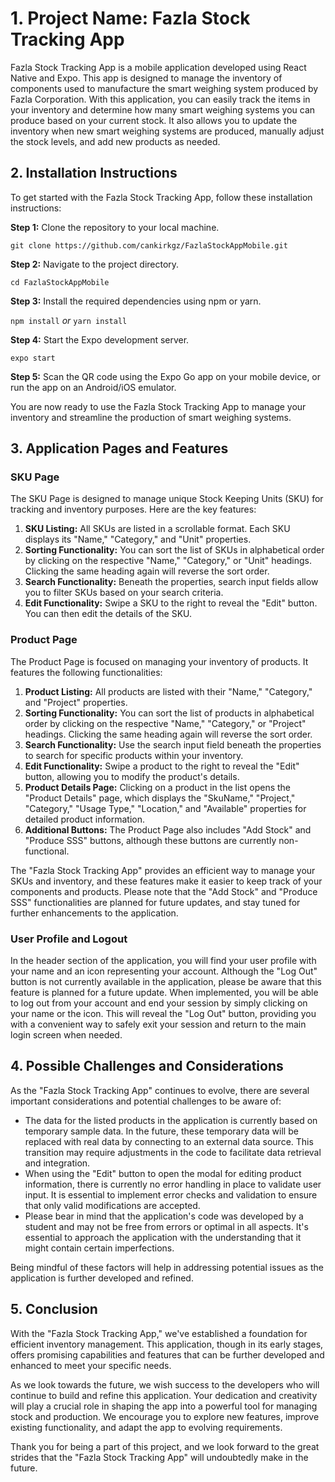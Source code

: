 <h1>1. Project Name: Fazla Stock Tracking App</h1>
    <p>Fazla Stock Tracking App is a mobile application developed using React Native and Expo. This app is designed to manage the inventory of components used to manufacture the smart weighing system produced by Fazla Corporation. With this application, you can easily track the items in your inventory and determine how many smart weighing systems you can produce based on your current stock. It also allows you to update the inventory when new smart weighing systems are produced, manually adjust the stock levels, and add new products as needed.</p>

  <h2>2. Installation Instructions</h2>
  <p>To get started with the Fazla Stock Tracking App, follow these installation instructions:</p>

   <p><strong>Step 1:</strong> Clone the repository to your local machine.</p>
    <code>git clone https://github.com/cankirkgz/FazlaStockAppMobile.git</code>

  <p><strong>Step 2:</strong> Navigate to the project directory.</p>
    <code>cd FazlaStockAppMobile</code>

   <p><strong>Step 3:</strong> Install the required dependencies using npm or yarn.</p>
    <code>npm install</code>
    <em>or</em>
    <code>yarn install</code>

   <p><strong>Step 4:</strong> Start the Expo development server.</p>
    <code>expo start</code>

  <p><strong>Step 5:</strong> Scan the QR code using the Expo Go app on your mobile device, or run the app on an Android/iOS emulator.</p>

  <p>You are now ready to use the Fazla Stock Tracking App to manage your inventory and streamline the production of smart weighing systems.</p>

<h2>3. Application Pages and Features</h1>

<h3>SKU Page</h2>
    <p>The SKU Page is designed to manage unique Stock Keeping Units (SKU) for tracking and inventory purposes. Here are the key features:</p>

 <ol>
        <li><strong>SKU Listing:</strong> All SKUs are listed in a scrollable format. Each SKU displays its "Name," "Category," and "Unit" properties.</li>
        <li><strong>Sorting Functionality:</strong> You can sort the list of SKUs in alphabetical order by clicking on the respective "Name," "Category," or "Unit" headings. Clicking the same heading again will reverse the sort order.</li>
        <li><strong>Search Functionality:</strong> Beneath the properties, search input fields allow you to filter SKUs based on your search criteria.</li>
        <li><strong>Edit Functionality:</strong> Swipe a SKU to the right to reveal the "Edit" button. You can then edit the details of the SKU.</li>
    </ol>

<h3>Product Page</h2>
    <p>The Product Page is focused on managing your inventory of products. It features the following functionalities:</p>

 <ol>
        <li><strong>Product Listing:</strong> All products are listed with their "Name," "Category," and "Project" properties.</li>
        <li><strong>Sorting Functionality:</strong> You can sort the list of products in alphabetical order by clicking on the respective "Name," "Category," or "Project" headings. Clicking the same heading again will reverse the sort order.</li>
        <li><strong>Search Functionality:</strong> Use the search input field beneath the properties to search for specific products within your inventory.</li>
        <li><strong>Edit Functionality:</strong> Swipe a product to the right to reveal the "Edit" button, allowing you to modify the product's details.</li>
        <li><strong>Product Details Page:</strong> Clicking on a product in the list opens the "Product Details" page, which displays the "SkuName," "Project," "Category," "Usage Type," "Location," and "Available" properties for detailed product information.</li>
        <li><strong>Additional Buttons:</strong> The Product Page also includes "Add Stock" and "Produce SSS" buttons, although these buttons are currently non-functional.</li>
    </ol>
 <p>The "Fazla Stock Tracking App" provides an efficient way to manage your SKUs and inventory, and these features make it easier to keep track of your components and products. Please note that the "Add Stock" and "Produce SSS" functionalities are planned for future updates, and stay tuned for further enhancements to the application.</p>

<h3>User Profile and Logout</h3>
    <p>In the header section of the application, you will find your user profile with your name and an icon representing your account. Although the "Log Out" button is not currently available in the application, please be aware that this feature is planned for a future update. When implemented, you will be able to log out from your account and end your session by simply clicking on your name or the icon. This will reveal the "Log Out" button, providing you with a convenient way to safely exit your session and return to the main login screen when needed.</p>

<h2>4. Possible Challenges and Considerations</h1>

<p>As the "Fazla Stock Tracking App" continues to evolve, there are several important considerations and potential challenges to be aware of:</p>

<ul>
        <li>The data for the listed products in the application is currently based on temporary sample data. In the future, these temporary data will be replaced with real data by connecting to an external data source. This transition may require adjustments in the code to facilitate data retrieval and integration.</li>

<li>When using the "Edit" button to open the modal for editing product information, there is currently no error handling in place to validate user input. It is essential to implement error checks and validation to ensure that only valid modifications are accepted.</li>

 <li>Please bear in mind that the application's code was developed by a student and may not be free from errors or optimal in all aspects. It's essential to approach the application with the understanding that it might contain certain imperfections.</li>
    </ul>

 <p>Being mindful of these factors will help in addressing potential issues as the application is further developed and refined.</p>

 <h2>5. Conclusion</h1>

<p>With the "Fazla Stock Tracking App," we've established a foundation for efficient inventory management. This application, though in its early stages, offers promising capabilities and features that can be further developed and enhanced to meet your specific needs.</p>

<p>As we look towards the future, we wish success to the developers who will continue to build and refine this application. Your dedication and creativity will play a crucial role in shaping the app into a powerful tool for managing stock and production. We encourage you to explore new features, improve existing functionality, and adapt the app to evolving requirements.</p>

 <p>Thank you for being a part of this project, and we look forward to the great strides that the "Fazla Stock Tracking App" will undoubtedly make in the future.</p>
